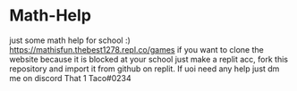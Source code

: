 # Math-Help
just some math help for school :)
https://mathisfun.thebest1278.repl.co/games
if you want to clone the website because it is blocked at your school just make a replit acc, fork this repository and import it from github on replit. If uoi need any help just dm me on discord
That 1 Taco#0234
